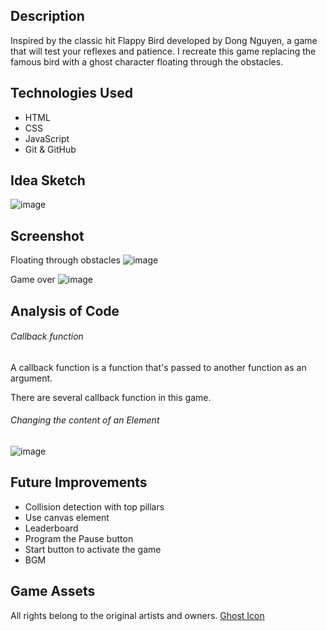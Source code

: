 
## Description
Inspired by the classic hit Flappy Bird developed by Dong Nguyen, a game that will test your reflexes and patience. 
I recreate this game replacing the famous bird with a ghost character floating through the obstacles. 


## Technologies Used
- HTML
- CSS
- JavaScript
- Git & GitHub

## Idea Sketch

![image](https://user-images.githubusercontent.com/125279959/221002812-a06a8ea1-451e-48f0-9df4-30309e4855b0.png)

## Screenshot

Floating through obstacles
![image](https://user-images.githubusercontent.com/125279959/221057255-0b7cf934-1af5-4241-9994-5eb41b4c161f.png)

Game over
![image](https://user-images.githubusercontent.com/125279959/221057435-e7a806a9-d43a-46e2-9927-2b5671e39734.png)

## Analysis of Code

###### Callback function
A callback function is a function that's passed to another function as an argument.

There are several callback function in this game. 


###### Changing the content of an Element

![image](https://user-images.githubusercontent.com/125279959/221002928-599bee05-61b3-40ec-b479-45ff750caafa.png)


## Future Improvements
- Collision detection with top pillars
- Use canvas element 
- Leaderboard
- Program the Pause button
- Start button to activate the game
- BGM

## Game Assets 
All rights belong to the original artists and owners. 
<a href="https://www.flaticon.com/free-icons/spirit">Ghost Icon</a>
